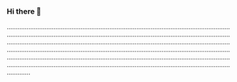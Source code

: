 ### Hi there 👋

.....................................................................................................................................................................................................................................................................................................................................................................................................................................................................................................................................................................................................................................................................................................................................................................................